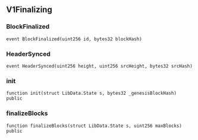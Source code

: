 ## V1Finalizing

### BlockFinalized

```solidity
event BlockFinalized(uint256 id, bytes32 blockHash)
```

### HeaderSynced

```solidity
event HeaderSynced(uint256 height, uint256 srcHeight, bytes32 srcHash)
```

### init

```solidity
function init(struct LibData.State s, bytes32 _genesisBlockHash) public
```

### finalizeBlocks

```solidity
function finalizeBlocks(struct LibData.State s, uint256 maxBlocks) public
```
